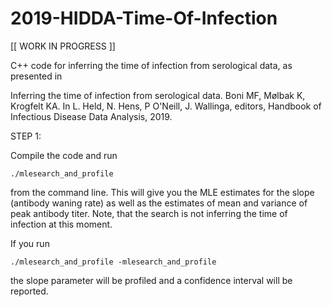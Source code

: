 # 2019-HIDDA-Time-Of-Infection

[[ WORK IN PROGRESS ]]

C++ code for inferring the time of infection from serological data, as presented in 

   Inferring the time of infection from serological data.
   Boni MF, Mølbak K, Krogfelt KA.
   In L. Held, N. Hens, P O'Neill, J. Wallinga, editors, Handbook of Infectious Disease Data Analysis, 2019.

STEP 1:

Compile the code and run

`./mlesearch_and_profile`
   
from the command line.  This will give you the MLE estimates for the slope (antibody waning rate) as well as the estimates of mean and variance of peak antibody titer.  Note, that the search is not inferring the time of infection at this moment.

If you run

   `./mlesearch_and_profile -mlesearch_and_profile`
   
the slope parameter will be profiled and a confidence interval will be reported.
